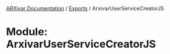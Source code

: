 [ARXivar Documentation](../README.md) / [Exports](../modules.md) / ArxivarUserServiceCreatorJS

# Module: ArxivarUserServiceCreatorJS
